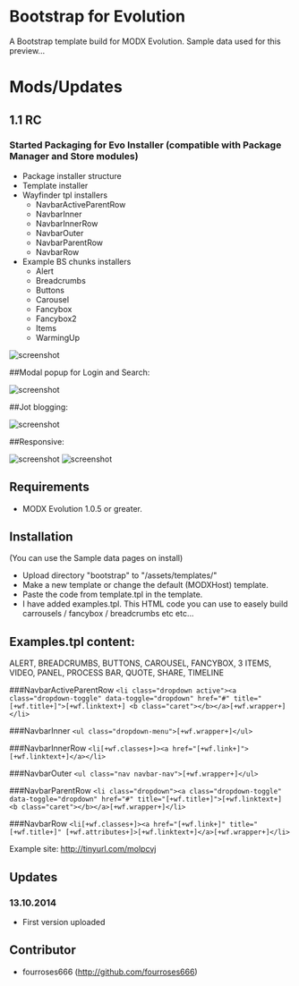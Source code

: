 Bootstrap for Evolution
===========================

A Bootstrap template build for MODX Evolution.
Sample data used for this preview...

# Mods/Updates

## 1.1 RC
### Started Packaging for Evo Installer (compatible with Package Manager and Store modules)
* Package installer structure
* Template installer
* Wayfinder tpl installers
  * NavbarActiveParentRow
  * NavbarInner
  * NavbarInnerRow
  * NavbarOuter
  * NavbarParentRow
  * NavbarRow
* Example BS chunks installers
  * Alert
  * Breadcrumbs
  * Buttons
  * Carousel
  * Fancybox
  * Fancybox2
  * Items
  * WarmingUp


![screenshot](https://raw.github.com/fourroses666/bootstrap-template/master/screendump01.jpg)

##Modal popup for Login and Search:

![screenshot](https://raw.github.com/fourroses666/bootstrap-template/master/screendump00.jpg)

##Jot blogging:

![screenshot](https://raw.github.com/fourroses666/bootstrap-template/master/screendump02.jpg)

##Responsive:

![screenshot](https://raw.github.com/fourroses666/bootstrap-template/master/screendump03.jpg)
![screenshot](https://raw.github.com/fourroses666/bootstrap-template/master/screendump04.jpg)

## Requirements

 * MODX Evolution 1.0.5 or greater.

## Installation

 (You can use the Sample data pages on install)
 * Upload directory "bootstrap" to "/assets/templates/"
 * Make a new template or change the default (MODXHost) template.
 * Paste the code from template.tpl in the template.
 * I have added examples.tpl. This HTML code you can use to easely build carrousels / fancybox / breadcrumbs etc etc...
 
## Examples.tpl content:
ALERT, BREADCRUMBS, BUTTONS, CAROUSEL, FANCYBOX, 3 ITEMS, VIDEO, PANEL, PROCESS BAR, QUOTE, SHARE, TIMELINE


###NavbarActiveParentRow
``<li class="dropdown active"><a class="dropdown-toggle" data-toggle="dropdown" href="#" title="[+wf.title+]">[+wf.linktext+] <b class="caret"></b></a>[+wf.wrapper+]</li>``

###NavbarInner
``<ul class="dropdown-menu">[+wf.wrapper+]</ul>``

###NavbarInnerRow
``<li[+wf.classes+]><a href="[+wf.link+]">[+wf.linktext+]</a></li>``

###NavbarOuter
``<ul class="nav navbar-nav">[+wf.wrapper+]</ul>``

###NavbarParentRow
``<li class="dropdown"><a class="dropdown-toggle" data-toggle="dropdown" href="#" title="[+wf.title+]">[+wf.linktext+] <b class="caret"></b></a>[+wf.wrapper+]</li>``

###NavbarRow
``<li[+wf.classes+]><a href="[+wf.link+]" title="[+wf.title+]" [+wf.attributes+]>[+wf.linktext+]</a>[+wf.wrapper+]</li>``


Example site: http://tinyurl.com/molpcvj
 
## Updates
 
### 13.10.2014

 * First version uploaded

## Contributor

 * fourroses666 (http://github.com/fourroses666)

